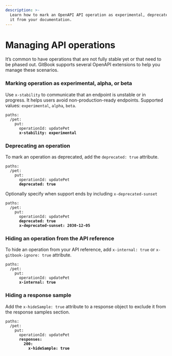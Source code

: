 ```yaml
---
description: >-
  Learn how to mark an OpenAPI API operation as experimental, deprecated or hide
  it from your documentation.
---
```


# Managing API operations

It’s common to have operations that are not fully stable yet or that need to be phased out. GitBook supports several OpenAPI extensions to help you manage these scenarios.

### Marking operation as experimental, alpha, or beta

Use `x-stability` to communicate that an endpoint is unstable or in progress. It helps users avoid non-production-ready endpoints. Supported values: `experimental`, `alpha`, `beta`.

<pre class="language-yaml" data-title="openapi.yaml"><code class="lang-yaml">paths:
  /pet:
    put:
      operationId: updatePet
<strong>      x-stability: experimental
</strong></code></pre>

### Deprecating an operation

To mark an operation as deprecated, add the `deprecated: true` attribute.

<pre class="language-yaml" data-title="openapi.yaml"><code class="lang-yaml">paths:
  /pet:
    put:
      operationId: updatePet
<strong>      deprecated: true
</strong></code></pre>

Optionally specify when support ends by including `x-deprecated-sunset`&#x20;

<pre class="language-yaml" data-title="openapi.yaml"><code class="lang-yaml">paths:
  /pet:
    put:
      operationId: updatePet
<strong>      deprecated: true
</strong><strong>      x-deprecated-sunset: 2030-12-05
</strong></code></pre>

### Hiding an operation from the API reference

To hide an operation from your API reference, add `x-internal: true` or `x-gitbook-ignore: true` attribute.

<pre class="language-yaml" data-title="openapi.yaml"><code class="lang-yaml">paths:
  /pet:
    put:
      operationId: updatePet
<strong>      x-internal: true
</strong></code></pre>

### Hiding a response sample

Add the `x-hideSample: true` attribute to a response object to exclude it from the response samples section.

<pre class="language-yaml" data-title="openapi.yaml"><code class="lang-yaml">paths:
  /pet:
    put:
      operationId: updatePet
<strong>      responses:
</strong><strong>        200:
</strong><strong>          x-hideSample: true
</strong></code></pre>
